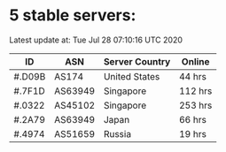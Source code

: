 # 5 stable servers:

Latest update at: Tue Jul 28 07:10:16 UTC 2020

| ID | ASN | Server Country | Online |
| -- | --- | -------------- | ------ |
| #.D09B | AS174 | United States | 44 hrs |
| #.7F1D | AS63949 | Singapore | 112 hrs |
| #.0322 | AS45102 | Singapore | 253 hrs |
| #.2A79 | AS63949 | Japan | 66 hrs |
| #.4974 | AS51659 | Russia | 19 hrs |

